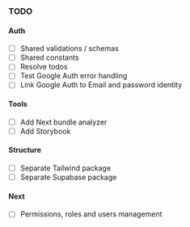 ### TODO

#### Auth

- [ ] Shared validations / schemas
- [ ] Shared constants
- [ ] Resolve todos
- [ ] Test Google Auth error handling
- [ ] Link Google Auth to Email and password identity

#### Tools

- [ ] Add Next bundle analyzer
- [ ] Add Storybook

#### Structure

- [ ] Separate Tailwind package
- [ ] Separate Supabase package

#### Next

- [ ] Permissions, roles and users management
